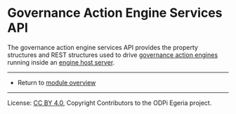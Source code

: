 <!-- SPDX-License-Identifier: CC-BY-4.0 -->
<!-- Copyright Contributors to the ODPi Egeria project. -->

# Governance Action Engine Services API

The governance action engine services API provides the property structures and
REST structures used to drive 
[governance action engines](https://egeria-project.org/concepts/governance-action-engine) running inside an
[engine host server](https://egeria-project.org/concepts/engine-host).



----
* Return to [module overview](..)


----
License: [CC BY 4.0](https://creativecommons.org/licenses/by/4.0/),
Copyright Contributors to the ODPi Egeria project.